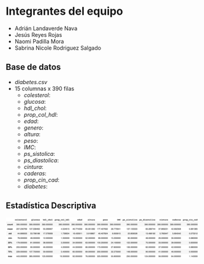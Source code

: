 # Integrantes del equipo

- Adrián Landaverde Nava
- Jesús Reyes Rojas
- Naomi Padilla Mora
- Sabrina Nicole Rodriguez Salgado

## Base de datos
- _diabetes.csv_
- 15 columnas x 390 filas
  - _colesterol_: 
  - _glucosa_:
  - _hdl_chol_:
  - _prop_col_hdl_:
  - _edad_:
  - _genero_:
  - _altura_: 
  - _peso_: 
  - _IMC_: 
  - _ps_sistolica_: 
  - _ps_diastolica_: 
  - _cintura_: 
  - _caderas_: 
  - _prop_cin_cad_: 
  - _diabetes_:

## Estadística Descriptiva
![](/images/describe.png)
